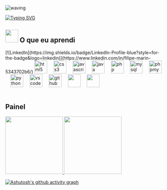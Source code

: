 ![waving](https://capsule-render.vercel.app/api?type=waving&height=200&text=Filipe+Marin%20&fontAlignY=40&color=gradient)

[![Typing SVG](https://readme-typing-svg.herokuapp.com/?color=4F4F4F&size=25&center=true&vCenter=true&width=1000&lines=Olá,+Meu+nome+é+Filipe+Marin;Tenho+18+anos;Eu+Estou+cursando+no+SENAI-SP;Superior+de+Ciência+de+Dados;Seja+Bem-Vindo!+:%29)](https://git.io/typing-svg)

## <img src="https://img.icons8.com/?size=512&id=wNZ3FTgUzSQX&format=png" width="40" height="40">  O que eu aprendi
<div align="left">
  [![LinkedIn](https://img.shields.io/badge/LinkedIn-Profile-blue?style=for-the-badge&logo=linkedin)](https://www.linkedin.com/in/filipe-marin-5343702b6/)
  <img src="https://cdn.jsdelivr.net/gh/devicons/devicon/icons/html5/html5-original.svg" height="40" alt="html5 logo"  />
  <img width="12" />
  <img src="https://cdn.jsdelivr.net/gh/devicons/devicon/icons/css3/css3-original.svg" height="40" alt="css3 logo"  />
  <img width="12" />
  <img src="https://cdn.jsdelivr.net/gh/devicons/devicon/icons/javascript/javascript-original.svg" height="40" alt="javascript logo"  />
  <img width="12" />
  <img src="https://cdn.jsdelivr.net/gh/devicons/devicon/icons/java/java-original.svg" height="40" alt="java logo"  />
  <img width="12" />
  <img src="https://cdn.jsdelivr.net/gh/devicons/devicon/icons/php/php-original.svg" height="40" alt="php logo"  />
  <img width="12" />
  <img src="https://cdn.jsdelivr.net/gh/devicons/devicon/icons/mysql/mysql-original.svg" height="40" alt="mysql logo"  />
  <img width="12" />
  <img src="https://upload.wikimedia.org/wikipedia/commons/4/4f/PhpMyAdmin_logo.svg" height="40" alt="phpmyadmin logo"  />
  <img width="12" />
  <img src="https://cdn.jsdelivr.net/gh/devicons/devicon/icons/python/python-original.svg" height="40" alt="python logo"  />
  <img width="12" />
  <img src="https://cdn.jsdelivr.net/gh/devicons/devicon/icons/vscode/vscode-original.svg" height="40" alt="vscode logo"  />
  <img width="12" />
  <img src="https://cdn.jsdelivr.net/gh/devicons/devicon/icons/github/github-original.svg" height="40" alt="github logo"  />
  <img width="12" />
  <img src="https://cdn.jsdelivr.net/gh/devicons/devicon/icons/nodejs/nodejs-original.svg"  height="40"/>
  <img width="12" />
  <img src="https://cdn.jsdelivr.net/gh/devicons/devicon/icons/react/react-original.svg" height="40"/>
</div><br>

## Painel
<div> 
<a href="https://github.com/lLipe-Brl"> <img height="180em" src="https://github-readme-stats.vercel.app/api/top-langs/?username=lLipe-Brl&layout=compact&langs_count=7&theme=dracula"/> <img height="180em" src="https://github-readme-stats.vercel.app/api?username=lLipe-Brl&show_icons=true&theme=dracula&include_all_commits=true&count_private=true"/> 
</div>

[![Ashutosh's github activity graph](https://github-readme-activity-graph.vercel.app/graph?username=lLipe-Brl&bg_color=0d1117&color=4682B4&line=4682B4&point=00FF7F&area=true&hide_border=true)](https://github.com/ashutosh00710/github-readme-activity-graph)
